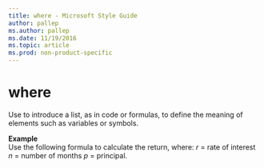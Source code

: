 ```yaml
---
title: where - Microsoft Style Guide
author: pallep
ms.author: pallep
ms.date: 11/19/2016
ms.topic: article
ms.prod: non-product-specific
---
```


# where

Use to introduce a list, as in code or formulas, to define the meaning of elements such as variables or symbols.

**Example**  
Use the following formula to calculate the return, where: *r* = rate of interest *n* = number of months *p* = principal.
